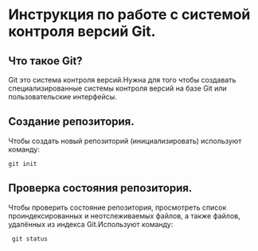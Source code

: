 # **Инструкция по работе с системой контроля версий Git.**

## Что такое Git?

Git это система контроля версий.Нужна для того чтобы создавать специализированные системы контроля версий на базе Git или пользовательские интерфейсы.

## Создание репозитория.

Чтобы создать новый репозиторий (инициализировать) используют команду:

    git init

## Проверка состояния репозитория.

Чтобы проверить состояние репозитория, просмотреть список проиндексированных и неотслеживаемых файлов, а также файлов, удалённых из индекса Git.Используют команду:

     git status
     